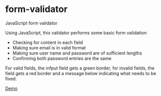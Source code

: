 # form-validator
JavaScript form validator

Using JavaScript, this validator performs some basic form validation

* Checking for content in each field
* Making sure email is in valid format
* Making sure user name and password are of sufficient lengths
* Confirming both password entries are the same

For valid fields, the infput field gets a green border, for invalid fields, the field gets a red border and a message below indicating what needs to be fixed.

[Demo](https://rawcdn.githack.com/mecramer/form-validator/aea37ab4120b5224f97ca4efa098b54fc1ce5fdb/index.html)